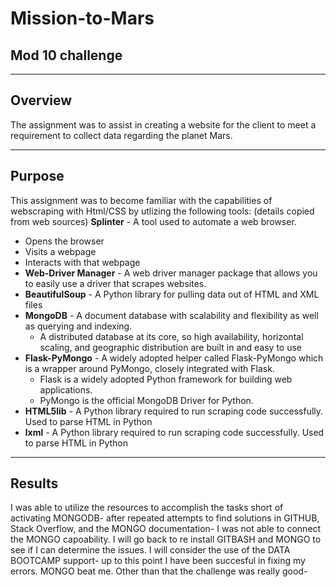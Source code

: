 # Mission-to-Mars
## Mod 10 challenge
______________________________________________________
## Overview
The assignment was to assist in creating a website for the client to meet a requirement to collect data regarding the planet Mars. 
_______________________________________________________
## Purpose 
This assignment was to become familiar with the capabilities of webscraping with Html/CSS by utlizing the following tools: 
(details copied from web sources)
**Splinter** - A tool used to automate a web browser.
  * Opens the browser
  * Visits a webpage
  * Interacts with that webpage
* **Web-Driver Manager** - A web driver manager package that allows you to easily use a driver that scrapes websites.
* **BeautifulSoup** - A Python library for pulling data out of HTML and XML files
* **MongoDB** - A document database with scalability and flexibility as well as querying and indexing. 
  *  A distributed database at its core, so high availability, horizontal scaling, and geographic distribution are built in and easy to use
* **Flask-PyMongo** - A widely adopted helper called Flask-PyMongo which is a wrapper around PyMongo, closely integrated with Flask.
  * Flask is a widely adopted Python framework for building web applications.
  * PyMongo is the official MongoDB Driver for Python.
* **HTML5lib** - A Python library required to run scraping code successfully. Used to parse HTML in Python   
* **lxml** - A Python library required to run scraping code successfully. Used to parse HTML in Python 
____________________________________________________________
## Results
I was able to utilize the resources to accomplish the tasks short of activating MONGODB- after repeated attempts to find solutions in GITHUB, Stack Overflow, and the MONGO documentation- I was not able to connect the MONGO capoability.  I will go back to re install GITBASH and MONGO to see if I can determine the issues.  I will consider the use of the DATA BOOTCAMP support- up to this point I have been succesful in fixing my errors.  MONGO beat me.  Other than that the challenge was really good- 

